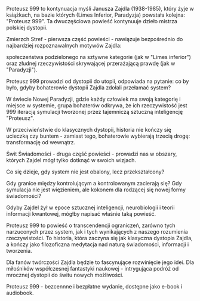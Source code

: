 Proteusz 999 to kontynuacja myśli Janusza Zajdla (1938-1985), który żyje w książkach, na bazie których (Limes Inferior, Paradyzja) powstała kolejna: "Proteusz 999". Ta dwuczęściowa powieść kontynuuje dzieło mistrza polskiej dystopii.

Zmierzch Stref - pierwsza część powieści - nawiązuje bezpośrednio do najbardziej rozpoznawalnych motywów Zajdla: 

społeczeństwa podzielonego na sztywne kategorie (jak w "Limes inferior") oraz złudnej rzeczywistości skrywającej przerażającą prawdę (jak w "Paradyzji"). 

Proteusz 999 prowadzi od dystopii do utopii, odpowiada na pytanie: co by było, gdyby bohaterowie dystopii Zajdla zdołali przełamać system?



W świecie Nowej Paradyzji, gdzie każdy człowiek ma swoją kategorię i miejsce w systemie, grupa bohaterów odkrywa, że ich rzeczywistość jest 999 iteracją symulacji tworzonej przez tajemniczą sztuczną inteligencję "Proteusz". 



W przeciwieństwie do klasycznych dystopii, historia nie kończy się ucieczką czy buntem - zamiast tego, bohaterowie wybierają trzecią drogę: transformację od wewnątrz.



Świt Świadomości - druga część powieści - prowadzi nas w obszary, których Zajdel mógł tylko dotknąć w swoich wizjach. 

Co się dzieje, gdy system nie jest obalony, lecz przekształcony? 

Gdy granice między kontrolującym a kontrolowanym zacierają się? Gdy symulacja nie jest więzieniem, ale kokonem dla rodzącej się nowej formy świadomości?



Gdyby Zajdel żył w epoce sztucznej inteligencji, neurobiologii i teorii informacji kwantowej, mógłby napisać właśnie taką powieść.



Proteusz 999 to powieść o transcendencji ograniczeń, zarówno tych narzuconych przez system, jak i tych wynikających z naszego rozumienia rzeczywistości. To historia, która zaczyna się jak klasyczna dystopia Zajdla, a kończy jako filozoficzna medytacja nad naturą świadomości, informacji i tworzenia.



Dla fanów twórczości Zajdla będzie to fascynujące rozwinięcie jego idei. Dla miłośników współczesnej fantastyki naukowej - intrygująca podróż od mrocznej dystopii do świtu nowych możliwości.



Proteusz 999 - bezcennne i bezpłatne wydanie, dostępne jako e-book i audiobook.
